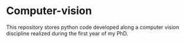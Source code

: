 # Computer-vision
This repository stores python code developed along a computer vision discipline realized during the first year of my PhD.
